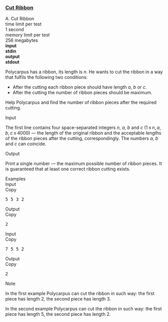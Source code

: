 <h3><a href="https://codeforces.com/contest/189/problem/A" target="_blank" rel="noopener noreferrer">Cut Ribbon</a></h3>

<div class="header"><div class="title">A. Cut Ribbon</div><div class="time-limit"><div class="property-title">time limit per test</div>1 second</div><div class="memory-limit"><div class="property-title">memory limit per test</div>256 megabytes</div><div class="input-file input-standard" style="font-weight: bold"><div class="property-title">input</div>stdin</div><div class="output-file output-standard" style="font-weight: bold"><div class="property-title">output</div>stdout</div></div><div><p>Polycarpus has a ribbon, its length is <span class="tex-span"><i>n</i></span>. He wants to cut the ribbon in a way that fulfils the following two conditions: </p><ul> <li> After the cutting each ribbon piece should have length <span class="tex-span"><i>a</i></span>, <span class="tex-span"><i>b</i></span> or <span class="tex-span"><i>c</i></span>. </li><li> After the cutting the number of ribbon pieces should be maximum. </li></ul><p>Help Polycarpus and find the number of ribbon pieces after the required cutting.</p></div><div class="input-specification"><div class="section-title">Input</div><p>The first line contains four space-separated integers <span class="tex-span"><i>n</i></span>, <span class="tex-span"><i>a</i></span>, <span class="tex-span"><i>b</i></span> and <span class="tex-span"><i>c</i></span> <span class="tex-span">(1 ≤ <i>n</i>, <i>a</i>, <i>b</i>, <i>c</i> ≤ 4000)</span> — the length of the original ribbon and the acceptable lengths of the ribbon pieces after the cutting, correspondingly. The numbers <span class="tex-span"><i>a</i></span>, <span class="tex-span"><i>b</i></span> and <span class="tex-span"><i>c</i></span> can coincide.</p></div><div class="output-specification"><div class="section-title">Output</div><p>Print a single number — the maximum possible number of ribbon pieces. It is guaranteed that at least one correct ribbon cutting exists.</p></div><div class="sample-tests"><div class="section-title">Examples</div><div class="sample-test"><div class="input"><div class="title">Input<div title="Copy" data-clipboard-target="#id0028539949270327547" id="id002119638364107329" class="input-output-copier">Copy</div></div><pre id="id0028539949270327547">5 5 3 2<br></pre></div><div class="output"><div class="title">Output<div title="Copy" data-clipboard-target="#id0017601684586404742" id="id0038740759733101204" class="input-output-copier">Copy</div></div><pre id="id0017601684586404742">2<br></pre></div><div class="input"><div class="title">Input<div title="Copy" data-clipboard-target="#id0008421174980428181" id="id0045902907994075604" class="input-output-copier">Copy</div></div><pre id="id0008421174980428181">7 5 5 2<br></pre></div><div class="output"><div class="title">Output<div title="Copy" data-clipboard-target="#id009001854092324894" id="id0010001630076023005" class="input-output-copier">Copy</div></div><pre id="id009001854092324894">2<br></pre></div></div></div><div class="note"><div class="section-title">Note</div><p>In the first example Polycarpus can cut the ribbon in such way: the first piece has length 2, the second piece has length 3.</p><p>In the second example Polycarpus can cut the ribbon in such way: the first piece has length 5, the second piece has length 2.</p></div>